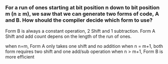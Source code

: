 ### For a run of ones starting at bit position n down to bit position m (n ≥ m), we saw that we can generate two forms of code, A and B. How should the compiler decide which form to use?

Form B is always a constant operation, 2 Shift and 1 subtraction.
Form A Shift and add count depens on the length of the run of ones.

when n=m, Form A only takes one shift and no addition
when n = m+1, both form requires two shift and one add/sub operation
when n > m+1, Form B is more efficient